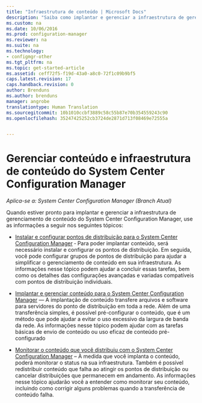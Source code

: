 ```yaml
---
title: "Infraestrutura de conteúdo | Microsoft Docs"
description: "Saiba como implantar e gerenciar a infraestrutura de gerenciamento de conteúdo no System Center Configuration Manager."
ms.custom: na
ms.date: 10/06/2016
ms.prod: configuration-manager
ms.reviewer: na
ms.suite: na
ms.technology:
- configmgr-other
ms.tgt_pltfrm: na
ms.topic: get-started-article
ms.assetid: ceff72f5-f19d-43a0-a8c0-72f1c09b9bf5
caps.latest.revision: 17
caps.handback.revision: 0
author: Brenduns
ms.author: brenduns
manager: angrobe
translationtype: Human Translation
ms.sourcegitcommit: 10b1010ccbf3889c58c55b87e70b354559243c90
ms.openlocfilehash: 35247425252cb3724de2871d713f08469e72555a


---
```

# <a name="manage-content-and-content-infrastructure-for-system-center-configuration-manager"></a>Gerenciar conteúdo e infraestrutura de conteúdo do System Center Configuration Manager

*Aplica-se a: System Center Configuration Manager (Branch Atual)*

Quando estiver pronto para implantar e gerenciar a infraestrutura de gerenciamento de conteúdo do System Center Configuration Manager, use as informações a seguir nos seguintes tópicos:  

-   [Instalar e configurar pontos de distribuição para o System Center Configuration Manager](../../../../core/servers/deploy/configure/install-and-configure-distribution-points.md) ‑ Para poder implantar conteúdo, será necessário instalar e configurar os pontos de distribuição. Em seguida, você pode configurar grupos de pontos de distribuição para ajudar a simplificar o gerenciamento de conteúdo em sua infraestrutura. As informações nesse tópico podem ajudar a concluir essas tarefas, bem como os detalhes das configurações avançadas e variadas compatíveis com pontos de distribuição individuais.  

-   [Implantar e gerenciar conteúdo para o System Center Configuration Manager](../../../../core/servers/deploy/configure/deploy-and-manage-content.md) — A implantação de conteúdo transfere arquivos e software para servidores do ponto de distribuição em toda a rede. Além de uma transferência simples, é possível pré-configurar o conteúdo, que é um método que pode ajudar a evitar o uso excessivo da largura de banda da rede. As informações nesse tópico podem ajudar com as tarefas básicas de envio de conteúdo ou uso eficaz de conteúdo pré-configurado  

-   [Monitorar o conteúdo que você distribuiu com o System Center Configuration Manager](../../../../core/servers/deploy/configure/monitor-content-you-have-distributed.md) – À medida que você implanta o conteúdo, poderá monitorar o status na sua infraestrutura. Também é possível redistribuir conteúdo que falha ao atingir os pontos de distribuição ou cancelar distribuições que permanecem em andamento. As informações nesse tópico ajudarão você a entender como monitorar seu conteúdo, incluindo como corrigir alguns problemas quando a transferência de conteúdo falha.  



<!--HONumber=Dec16_HO3-->


